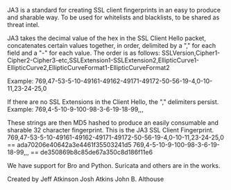 JA3 is a standard for creating SSL client fingerprints in an easy to produce and sharable way. 
To be used for whitelists and blacklists, to be shared as threat intel.

JA3 takes the decimal value of the hex in the SSL Client Hello packet, concatenates certain values together, in order, delimited by a "," for each field and a "-" for each value.
The order is as follows:
SSLVersion,Cipher1-Cipher2-Cipher3-etc,SSLExtension1-SSLExtension2,EllipticCurve1-EllipticCurve2,EllipticCurveFormat1-EllipticCurveFormat2

Example:
769,47-53-5-10-49161-49162-49171-49172-50-56-19-4,0-10-11,23-24-25,0

If there are no SSL Extensions in the Client Hello, the "," delimiters persist. Example:
769,4-5-10-9-100-98-3-6-19-18-99,,,

These strings are then MD5 hashed to produce an easily consumable and sharable 32 character fingerprint. This is the JA3 SSL Client Fingerprint.
769,47-53-5-10-49161-49162-49171-49172-50-56-19-4,0-10-11,23-24-25,0 == ada70206e40642a3e4461f35503241d5
769,4-5-10-9-100-98-3-6-19-18-99,,, == de350869b8c85de67a350c8d186f11e6

We have support for Bro and Python. Suricata and others are in the works.

Created by 
Jeff Atkinson
Josh Atkins
John B. Althouse
